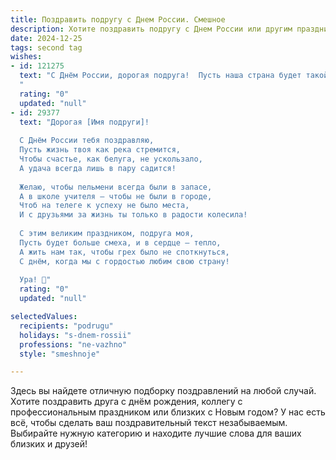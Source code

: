 ```yaml
---
title: Поздравить подругу с Днем России. Смешное
description: Хотите поздравить подругу с Днем России или другим праздником? Наш ИИ создаст незабываемое поздравление, а вы обязательно выделитесь среди других.  
date: 2024-12-25
tags: second tag
wishes:
- id: 121275
  text: "С Днём России, дорогая подруга!  Пусть наша страна будет такой же яркой и непредсказуемой, как твои выходки, а  твоя жизнь –  такой же бесконечной, как очередь за бесплатным шашлыком на городском празднике!  Удачи, веселья и чтобы  ни один санкционный помидор не посмел испортить тебе настроение!
  "
  rating: "0"
  updated: "null"
- id: 29377
  text: "Дорогая [Имя подруги]!
  
  С Днём России тебя поздравляю,
  Пусть жизнь твоя как река стремится,
  Чтобы счастье, как белуга, не ускользало,
  А удача всегда лишь в пару садится!
  
  Желаю, чтобы пельмени всегда были в запасе,
  А в школе учителя — чтобы не были в городе,
  Чтоб на телеге к успеху не было места,
  И с друзьями за жизнь ты только в радости колесила!
  
  С этим великим праздником, подруга моя,
  Пусть будет больше смеха, и в сердце — тепло,
  А жить нам так, чтобы грех было не споткнуться,
  С днём, когда мы с гордостью любим свою страну!
  
  Ура! 🎉"
  rating: "0"
  updated: "null"

selectedValues:
  recipients: "podrugu"
  holidays: "s-dnem-rossii"
  professions: "ne-vazhno"
  style: "smeshnoje"

---
```


Здесь вы найдете отличную подборку поздравлений на любой случай.
Хотите поздравить друга с днём рождения, коллегу с профессиональным праздником или близких с Новым годом? У нас есть всё, чтобы сделать ваш поздравительный текст незабываемым. Выбирайте нужную категорию и находите лучшие слова для ваших близких и друзей!
